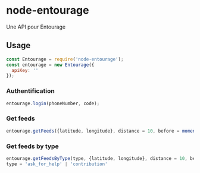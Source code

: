 # node-entourage

Une API pour Entourage

## Usage

```javascript
const Entourage = require('node-entourage');
const entourage = new Entourage({
  apiKey: ''
});
```

### Authentification

```javascript
entourage.login(phoneNumber, code);
```

### Get feeds

```javascript
entourage.getFeeds({latitude, longitude}, distance = 10, before = moment().format('YYYY-MM-DD HH:mm:ss ZZ'))
```

### Get feeds by type

```javascript
entourage.getFeedsByType(type, {latitude, longitude}, distance = 10, before = moment().format('YYYY-MM-DD HH:mm:ss ZZ'))
type = 'ask_for_help' | 'contribution'
```